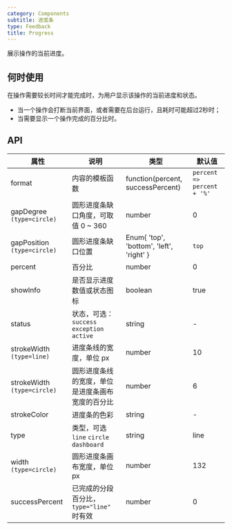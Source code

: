```yaml
---
category: Components
subtitle: 进度条
type: Feedback
title: Progress
---
```


展示操作的当前进度。

## 何时使用

在操作需要较长时间才能完成时，为用户显示该操作的当前进度和状态。

- 当一个操作会打断当前界面，或者需要在后台运行，且耗时可能超过2秒时；
- 当需要显示一个操作完成的百分比时。

## API

| 属性 | 说明 | 类型 | 默认值 |
| --- | --- | --- | --- |
| format | 内容的模板函数 | function(percent, successPercent) | `percent => percent + '%'` |
| gapDegree `(type=circle)` | 圆形进度条缺口角度，可取值 0 ~ 360 | number | 0 |
| gapPosition `(type=circle)` | 圆形进度条缺口位置 | Enum{ 'top', 'bottom', 'left', 'right' } | `top` |
| percent | 百分比 | number | 0 |
| showInfo | 是否显示进度数值或状态图标 | boolean | true |
| status | 状态，可选：`success` `exception` `active` | string | - |
| strokeWidth `(type=line)` | 进度条线的宽度，单位 px | number | 10 |
| strokeWidth `(type=circle)` | 圆形进度条线的宽度，单位是进度条画布宽度的百分比 | number | 6 |
| strokeColor | 进度条的色彩 | string | - |
| type | 类型，可选 `line` `circle` `dashboard` | string | line |
| width `(type=circle)` | 圆形进度条画布宽度，单位 px | number | 132 |
| successPercent | 已完成的分段百分比，`type="line"` 时有效 | number | 0 |
